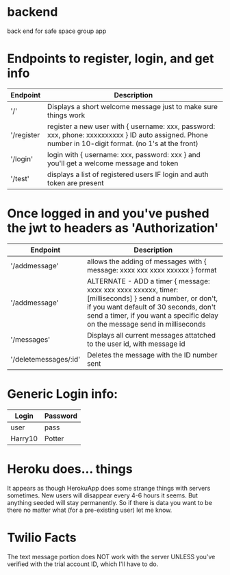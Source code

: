 # backend
back end for safe space group app

# Endpoints to register, login, and get info

| Endpoint | Description |
| --- | --- |
| '/' | Displays a short welcome message just to make sure things work |
| '/register | register a new user with { username: xxx, password: xxx, phone: xxxxxxxxxx } ID auto assigned. Phone number in 10-digit format. (no 1's at the front) |
| '/login' | login with { username: xxx, password: xxx } and you'll get a welcome message and token |
| '/test' | displays a list of registered users IF login and auth token are present |

# Once logged in and you've pushed the jwt to headers as 'Authorization'

| Endpoint | Description |
| --- | --- |
| '/addmessage' | allows the adding of messages with { message: xxxx xxx xxxx xxxxxx } format |
| '/addmessage' | ALTERNATE - ADD a timer { message: xxxx xxx xxxx xxxxxx, timer: [milliseconds] } send a number, or don't, if you want default of 30 seconds, don't send a timer, if you want a specific delay on the message send in milliseconds  |
| '/messages' | Displays all current messages attatched to the user id, with message id |
| '/deletemessages/:id' | Deletes the message with the ID number sent |

# Generic Login info:

| Login | Password |
| --- | --- |
| user | pass |
| Harry10 | Potter |

# Heroku does... things
It appears as though HerokuApp does some strange things with servers sometimes.  New users
will disappear every 4-6 hours it seems.  But anything seeded will stay permanently.  So if
there is data you want to be there no matter what (for a pre-existing user) let me know.

# Twilio Facts
The text message portion does NOT work with the server UNLESS you've verified with
the trial account ID, which I'll have to do.